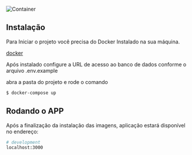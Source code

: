 ![Container](https://images.unsplash.com/photo-1634646809203-f3b4adff9127?ixlib=rb-1.2.1&ixid=MnwxMjA3fDB8MHxwaG90by1wYWdlfHx8fGVufDB8fHx8&auto=format&fit=crop&w=1170&q=80)

## Instalação

Para Iniciar o projeto você precisa do Docker Instalado na sua máquina.

[docker](https://www.docker.com/products/docker-desktop/)

Após instalado configure a URL de acesso ao banco de dados conforme o arquivo .env.example

abra a pasta do projeto e rode o comando

```bash
$ docker-compose up
```

## Rodando o APP

Após a finalização da instalação das imagens, aplicação estará disponível no endereço:

```bash
# development
localhost:3000

```
